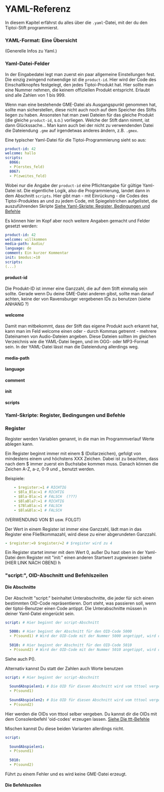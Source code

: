 # YAML-Referenz

In diesem Kapitel erfährst du alles über die `.yaml`-Datei, mit der du den
Tiptoi-Stift programmierst.

### YAML-Format: Eine Übersicht

(Generelle Infos zu Yaml.)

### Yaml-Datei-Felder

In der Eingabedatei legt man zuerst ein paar allgemeine Einstellungen fest. Die einzig zwingend notwendige ist die ```product-id```. Hier wird der Code des Einschaltknopfes festgelegt, den jedes Tiptoi-Produkt hat. Hier sollte man eine Nummer nehmen, die keinem offiziellen Produkt entspricht. Erlaubt sind alle Zahlen von 1 bis 999.

Wenn man eine bestehende GME-Datei als Ausgangspunkt genommen hat, sollte man sicherstellen, diese nicht auch noch auf dem Speicher des Stifts liegen zu haben. Ansonsten hat man zwei Dateien für das gleiche Produkt (die gleiche ```product-id```, s.o.) vorliegen. Welche der Stift dann nimmt, ist dann Glückssache… Man kann auch bei der nicht zu verwendenden Datei die Dateiendung ```.gme``` auf irgendetwas anderes ändern, z.B. ```.gmex```.

Eine typischer Yaml-Datei für die Tiptoi-Programmierung sieht so aus:

```yaml
product-id: 42
welcome: hallo
scripts:
  8066:
  - P(erstes_feld)
  8067:
  - P(zweites_feld)
```
Wobei nur die Angabe der ```product-id``` eine Pflichtangabe für gültige Yaml-Datei ist. Die eigentliche Logik, also die Programmierung, landet dann in dem Abschnitt ```scripts```. Hier gibt man - mit Einrückung - die Codes des Tiptoi-Produktes an und zu jedem Code, mit Spiegelstrichen aufgelistet, die auszuführenden Skripte [Siehe Yaml-Skripte: Register, Bedingungen und Befehle](yaml-referenz.md#yaml-skripte-register-bedingungen-und-befehle)

Es können hier im Kopf aber noch weitere Angaben gemacht und Felder gesetzt werden:

```yaml
product-id: 42
welcome: willkommen
media-path: Audio/
language: de
comment: Ein kurzer Kommentar
init: $modus:=10
scripts:
(...)
```

#### product-id

Die Produkt-ID ist immer eine Ganzzahl, die auf dem Stift einmalig sein sollte. Gerade wenn Du deine GME-Datei anderen gibst, sollte man darauf achten, keine der von Ravensburger vergebenen IDs zu benutzen (siehe ANHANG ?)

#### welcome

Damit man mitbekommt, dass der Stift das eigene Produkt auch erkannt hat, kann man im Feld welcome einen oder - durch Kommas getrennt - mehrere Dateinamen von Audio-Dateien angeben. Diese Dateien sollten im gleichen Verzeichnis wie die YAML-Datei liegen, und im OGG- oder MP3-Format sein. In der YAML-Datei lässt man die Dateiendung allerdings weg.



#### media-path



#### language

#### comment

#### init

#### scripts



### Yaml-Skripte: Register, Bedingungen und Befehle


### Register

Register werden Variablen genannt, in die man im Programmverlauf Werte ablegen kann. 

Ein Register beginnt immer mit einem $ (Dollarzeichen), gefolgt von mindestens einem und höchstens XXX Zeichen. Dabei ist zu beachten, dass nach dem $ immer zuerst ein Buchstabe kommen muss. Danach können die Zeichen A-Z, a-z, 0-9 und _ benutzt werden. 
 
 Beispiele:
 
```yaml
    - $register:=1 # RICHTIG  
    - $Bla_Bla:=1 # RICHTIG 
    - $Bla-Bla:=1 # FALSCH  (???)
    - $BlaBla7:=1 # RICHTIG 
    - $7BlaBla:=1 # FALSCH  
    - $Bla&Bla:=1 # FALSCH  
``` 

(VERWENDUNG VON $1 usw. FOLGT)
 
Der Wert in einem Register ist immer eine Ganzzahl, lädt man in das Register eine Fließkommazahl, wird diese zu einer abgerundeten Ganzzahl.

```yaml  
- $register:=9 $register/=2 # $register wird zu 4  
```

Ein Register startet immer mit dem Wert 0, außer Du hast oben in der Yaml-Datei dem Register mit "init:" einen anderen Startwert zugewiesen (siehe [HIER LINK NACH OBEN]) h

### "script:", OID-Abschnitt und Befehlszeilen

#### Die Abschnitte 

Der Abschnitt "script:" beinhaltet Unterabschnitte, die jeder für sich einen bestimmten OID-Code repräsentieren. Dort steht, was passieren soll, wenn der tiptoi-Benutzer einen Code antippt. Die Unterabschnitte müssen in deiner Yaml-Datei eingerückt sein.

```yaml
script: # Hier beginnt der script-Abschnitt 
  
  5000: # Hier beginnt der Abschnitt für den OID-Code 5000
  - P(sound1) # Wird der OID-Code mit der Nummer 5000 angetippt, wird die Datei sound1 abgespielt
  
  5010: # Hier beginnt der Abschnitt für den OID-Code 5010
  - P(sound2) # Wird der OID-Code mit der Nummer 5010 angetippt, wird die Datei sound2 abgespielt
```

Siehe auch P().

Alternativ kannst Du statt der Zahlen auch Worte benutzen

```yaml
script: # Hier beginnt der script-Abschnitt 
  
  SoundAbspielen1: # Die OID für diesen Abschnitt wird vom tttool vergeben
  - P(sound1) 
  
  SoundAbspielen2: # Die OID für diesen Abschnitt wird vom tttool vergeben
  - P(sound2) 
```

Hier werden die OIDs von tttool selber vergeben. Du kannst dir die OIDs mit dem Consolenbefehl 'oid-codes' erzeugen lassen. [Siehe Die ttt-Befehle](tttool-referenz)

Mischen kannst Du diese beiden Varianten allerdings nicht.

```yaml
script: 
  
  SoundAbspielen1: 
  - P(sound1) 
  
  5010: 
  - P(sound2)
  ```

Führt zu einem Fehler und es wird keine GME-Datei erzeugt.

#### Die Befehlszeilen



